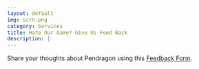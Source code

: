 ```yaml
---
layout: default
img: scrn.png
category: Services
title: Hate Our Game? Give Us Feed Back
description: |
---
```

 Share your thoughts about Pendragon using this [Feedback Form](https://docs.google.com/forms/d/e/1FAIpQLSfmAW6EeTJamukLToaH7q45D-2K4XoKphusuAAyjiF5IVercg/viewform).
